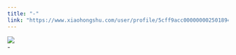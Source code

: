 ```yaml
---
title: "-"
link: "https://www.xiaohongshu.com/user/profile/5cff9acc0000000025018949/"
---
```


<img src="http://sns-webpic-qc.xhscdn.com/202409111413/30a5a0e9814b439d386c165dc687cf0a/1040g00831177j6106g005n7vjb69b2a9jk0fnbo!nc_n_nwebp_mw_1" /><br />-
